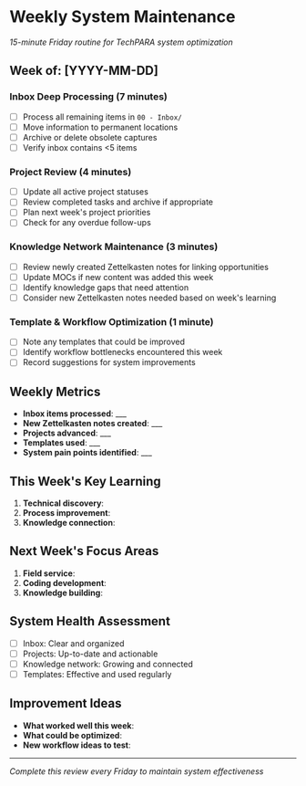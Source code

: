 # Weekly System Maintenance

*15-minute Friday routine for TechPARA system optimization*

## Week of: [YYYY-MM-DD]

### Inbox Deep Processing (7 minutes)
- [ ] Process all remaining items in `00 - Inbox/`
- [ ] Move information to permanent locations
- [ ] Archive or delete obsolete captures
- [ ] Verify inbox contains <5 items

### Project Review (4 minutes)
- [ ] Update all active project statuses
- [ ] Review completed tasks and archive if appropriate
- [ ] Plan next week's project priorities
- [ ] Check for any overdue follow-ups

### Knowledge Network Maintenance (3 minutes)
- [ ] Review newly created Zettelkasten notes for linking opportunities
- [ ] Update MOCs if new content was added this week
- [ ] Identify knowledge gaps that need attention
- [ ] Consider new Zettelkasten notes needed based on week's learning

### Template & Workflow Optimization (1 minute)
- [ ] Note any templates that could be improved
- [ ] Identify workflow bottlenecks encountered this week
- [ ] Record suggestions for system improvements

## Weekly Metrics
- **Inbox items processed**: ___
- **New Zettelkasten notes created**: ___
- **Projects advanced**: ___
- **Templates used**: ___
- **System pain points identified**: ___

## This Week's Key Learning
1. **Technical discovery**: 
2. **Process improvement**: 
3. **Knowledge connection**: 

## Next Week's Focus Areas
1. **Field service**: 
2. **Coding development**: 
3. **Knowledge building**: 

## System Health Assessment
- [ ] Inbox: Clear and organized
- [ ] Projects: Up-to-date and actionable
- [ ] Knowledge network: Growing and connected
- [ ] Templates: Effective and used regularly

## Improvement Ideas
- **What worked well this week**:
- **What could be optimized**:
- **New workflow ideas to test**:

---
*Complete this review every Friday to maintain system effectiveness*